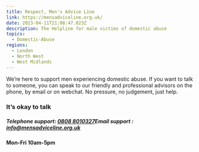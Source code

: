 ```yaml
---
title: Respect, Men's Advice Line
link: https://mensadviceline.org.uk/
date: 2023-04-11T21:08:47.023Z
description: The Helpline for male victims of domestic abuse
topics:
  - Domestic-Abuse
regions:
  - London
  - North West
  - West Midlands
---
```

We’re here to support men experiencing domestic abuse. If you want to talk to someone, you can speak to our friendly and professional advisors on the phone, by email or on webchat. No pressure, no judgement, just help.

### **It’s okay to talk**

##### Telephone support: [0808 8010327](<tel:0808 8010327> "Call 0808 8010327")Email support : [info@mensadviceline.org.uk](mailto:info@mensadviceline.org.uk)

**Mon-Fri 10am-5pm**